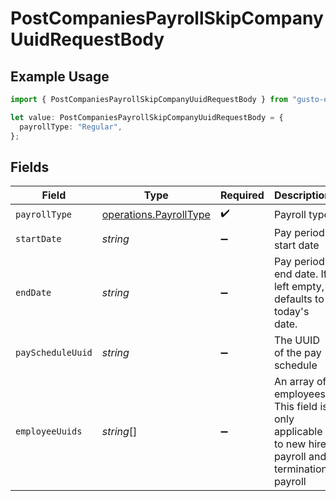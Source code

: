 # PostCompaniesPayrollSkipCompanyUuidRequestBody

## Example Usage

```typescript
import { PostCompaniesPayrollSkipCompanyUuidRequestBody } from "gusto-embedded/models/operations";

let value: PostCompaniesPayrollSkipCompanyUuidRequestBody = {
  payrollType: "Regular",
};
```

## Fields

| Field                                                                                            | Type                                                                                             | Required                                                                                         | Description                                                                                      |
| ------------------------------------------------------------------------------------------------ | ------------------------------------------------------------------------------------------------ | ------------------------------------------------------------------------------------------------ | ------------------------------------------------------------------------------------------------ |
| `payrollType`                                                                                    | [operations.PayrollType](../../models/operations/payrolltype.md)                                 | :heavy_check_mark:                                                                               | Payroll type                                                                                     |
| `startDate`                                                                                      | *string*                                                                                         | :heavy_minus_sign:                                                                               | Pay period start date                                                                            |
| `endDate`                                                                                        | *string*                                                                                         | :heavy_minus_sign:                                                                               | Pay period end date. If left empty, defaults to today's date.                                    |
| `payScheduleUuid`                                                                                | *string*                                                                                         | :heavy_minus_sign:                                                                               | The UUID of the pay schedule                                                                     |
| `employeeUuids`                                                                                  | *string*[]                                                                                       | :heavy_minus_sign:                                                                               | An array of employees. This field is only applicable to new hire payroll and termination payroll |